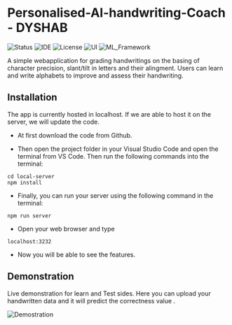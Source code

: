 # Personalised-AI-handwriting-Coach - DYSHAB

![Status](https://img.shields.io/badge/Status-Finished-green)
![IDE](https://img.shields.io/badge/IDE-VSCode-blue)
![License](https://img.shields.io/badge/license-MIT-purple.svg)
![UI](https://img.shields.io/badge/UI-EJS-brightgreen)
![ML_Framework](https://img.shields.io/badge/ML%20Framework-Tensorflow-orange)

A simple webapplication for grading handwritings on the basing of character precision, slant/tilt in letters and their alingment. Users can learn and write alphabets to improve and assess their handwriting.

## Installation

The app is currently hosted in localhost. If we are able to host it on the server, we will update the code.

* At first download the code from Github.

* Then open the project folder in your Visual Studio Code and open the terminal from VS Code. Then run the following commands into the terminal:

```
cd local-server
npm install
```

* Finally, you can run your server using the following command in the terminal: 
```
npm run server
```

* Open your web browser and type 
```
localhost:3232
```
* Now you will be able to see the features.

## Demonstration

Live demonstration for learn and Test sides. Here you can upload your handwritten data and it will predict the correctness value .

![Demostration](./demo.gif)
